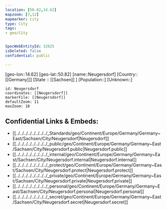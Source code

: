 ```yaml
---
location: [50.82,14.62]
mapzoom: [7,12] 
mapmarker: city 
type: City
tags:
- geo/City


SpocWebEntityId: 32825
isDeleted: false
confidential: public

---
```

[geo-lon::14.62]
[geo-lat::50.82]
[name::Neugersdorf]
[Country::[[Germany]]]
[State :: [[Sachsen]] ]
[Population::]
[Unknown::]


```leaflet
id: Neugersdorf
coordinates: [[Neugersdorf]]
markerFile: [[Neugersdorf]]
defaultZoom: 11 
maxZoom: 18
```


## Confidential Links & Embeds: 
- [[../../../../../../../../_Standards/geo/Continent/Europe/Germany/Germany~East/Sachsen/City/Neugersdorf|Neugersdorf]] 
- [[../../../../../../../../_public/geo/Continent/Europe/Germany/Germany~East/Sachsen/City/Neugersdorf.public|Neugersdorf.public]] 
- [[../../../../../../../../_internal/geo/Continent/Europe/Germany/Germany~East/Sachsen/City/Neugersdorf.internal|Neugersdorf.internal]] 
- [[../../../../../../../../_protect/geo/Continent/Europe/Germany/Germany~East/Sachsen/City/Neugersdorf.protect|Neugersdorf.protect]] 
- [[../../../../../../../../_private/geo/Continent/Europe/Germany/Germany~East/Sachsen/City/Neugersdorf.private|Neugersdorf.private]] 
- [[../../../../../../../../_personal/geo/Continent/Europe/Germany/Germany~East/Sachsen/City/Neugersdorf.personal|Neugersdorf.personal]] 
- [[../../../../../../../../_secret/geo/Continent/Europe/Germany/Germany~East/Sachsen/City/Neugersdorf.secret|Neugersdorf.secret]] 
